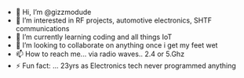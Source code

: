 - 👋 Hi, I’m @gizzmodude
- 👀 I’m interested in RF projects, automotive electronics, SHTF communications
- 🌱 I’m currently learning coding and all things IoT
- 💞️ I’m looking to collaborate on anything once i get my feet wet
- 📫 How to reach me... via radio waves.. 2.4 or 5.Ghz
- ⚡ Fun fact: ... 23yrs as Electronics tech never programmed anything

<!---
gizzmodude/gizzmodude is a ✨ special ✨ repository because its `README.md` (this file) appears on your GitHub profile.
You can click the Preview link to take a look at your changes.
--->
